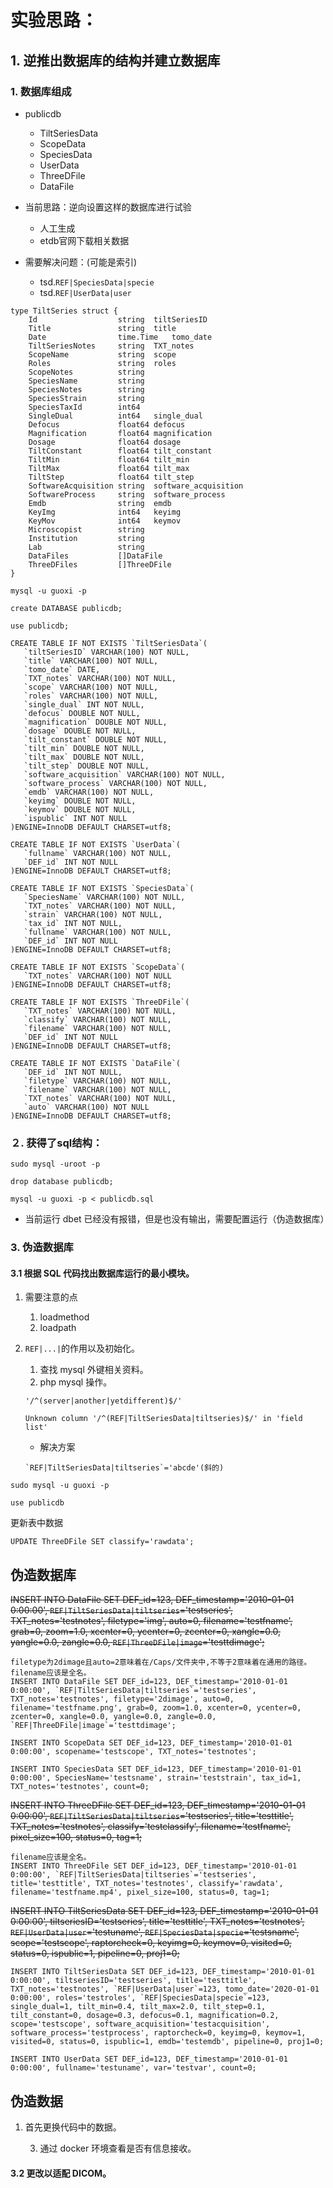 # 实验思路：
## 1. 逆推出数据库的结构并建立数据库
### 1. 数据库组成
- publicdb
    - TiltSeriesData
    - ScopeData
    - SpeciesData
    - UserData
	- ThreeDFile
	- DataFile

- 当前思路：逆向设置这样的数据库进行试验
	- 人工生成
	- etdb官网下载相关数据

- 需要解决问题：(可能是索引)
    - tsd.`REF|SpeciesData|specie`
    - tsd.`REF|UserData|user`

```
type TiltSeries struct {
	Id                  string  tiltSeriesID
	Title               string  title
	Date                time.Time   tomo_date
	TiltSeriesNotes     string  TXT_notes
	ScopeName           string  scope
	Roles               string  roles
	ScopeNotes          string  
	SpeciesName         string
	SpeciesNotes        string
	SpeciesStrain       string
	SpeciesTaxId        int64
	SingleDual          int64   single_dual
	Defocus             float64 defocus
	Magnification       float64 magnification
	Dosage              float64 dosage
	TiltConstant        float64 tilt_constant
	TiltMin             float64 tilt_min
	TiltMax             float64 tilt_max
	TiltStep            float64 tilt_step
	SoftwareAcquisition string  software_acquisition
	SoftwareProcess     string  software_process
	Emdb                string  emdb
	KeyImg              int64   keyimg
	KeyMov              int64   keymov
	Microscopist        string
	Institution         string
	Lab                 string
	DataFiles           []DataFile
	ThreeDFiles         []ThreeDFile
}
```
```
mysql -u guoxi -p

create DATABASE publicdb;

use publicdb;

CREATE TABLE IF NOT EXISTS `TiltSeriesData`(
   `tiltSeriesID` VARCHAR(100) NOT NULL,
   `title` VARCHAR(100) NOT NULL,
   `tomo_date` DATE,
   `TXT_notes` VARCHAR(100) NOT NULL,
   `scope` VARCHAR(100) NOT NULL,
   `roles` VARCHAR(100) NOT NULL,
   `single_dual` INT NOT NULL,
   `defocus` DOUBLE NOT NULL,
   `magnification` DOUBLE NOT NULL,
   `dosage` DOUBLE NOT NULL,
   `tilt_constant` DOUBLE NOT NULL,
   `tilt_min` DOUBLE NOT NULL,
   `tilt_max` DOUBLE NOT NULL,
   `tilt_step` DOUBLE NOT NULL,
   `software_acquisition` VARCHAR(100) NOT NULL,
   `software_process` VARCHAR(100) NOT NULL,
   `emdb` VARCHAR(100) NOT NULL,
   `keyimg` DOUBLE NOT NULL,
   `keymov` DOUBLE NOT NULL,
   `ispublic` INT NOT NULL
)ENGINE=InnoDB DEFAULT CHARSET=utf8;

CREATE TABLE IF NOT EXISTS `UserData`(
   `fullname` VARCHAR(100) NOT NULL,
   `DEF_id` INT NOT NULL
)ENGINE=InnoDB DEFAULT CHARSET=utf8;

CREATE TABLE IF NOT EXISTS `SpeciesData`(
   `SpeciesName` VARCHAR(100) NOT NULL,
   `TXT_notes` VARCHAR(100) NOT NULL,
   `strain` VARCHAR(100) NOT NULL,
   `tax_id` INT NOT NULL,
   `fullname` VARCHAR(100) NOT NULL,
   `DEF_id` INT NOT NULL
)ENGINE=InnoDB DEFAULT CHARSET=utf8;

CREATE TABLE IF NOT EXISTS `ScopeData`(
   `TXT_notes` VARCHAR(100) NOT NULL
)ENGINE=InnoDB DEFAULT CHARSET=utf8;

CREATE TABLE IF NOT EXISTS `ThreeDFile`(
   `TXT_notes` VARCHAR(100) NOT NULL,
   `classify` VARCHAR(100) NOT NULL,
   `filename` VARCHAR(100) NOT NULL,
   `DEF_id` INT NOT NULL
)ENGINE=InnoDB DEFAULT CHARSET=utf8;

CREATE TABLE IF NOT EXISTS `DataFile`(
   `DEF_id` INT NOT NULL,
   `filetype` VARCHAR(100) NOT NULL,
   `filename` VARCHAR(100) NOT NULL,
   `TXT_notes` VARCHAR(100) NOT NULL,
   `auto` VARCHAR(100) NOT NULL
)ENGINE=InnoDB DEFAULT CHARSET=utf8; 
```

### ２. 获得了sql结构：
```
sudo mysql -uroot -p
```
```
drop database publicdb;
```
```
mysql -u guoxi -p < publicdb.sql
```
- 当前运行 dbet 已经没有报错，但是也没有输出，需要配置运行（伪造数据库）


### 3. 伪造数据库
#### 3.1 根据 SQL 代码找出数据库运行的最小模块。
   1. 需要注意的点
      1. loadmethod
      2. loadpath

   2. `REF|...|`的作用以及初始化。
      1. 查找 mysql 外键相关资料。
      2. php mysql 操作。
      ```
      '/^(server|another|yetdifferent)$/'
      ```
      ```
      Unknown column '/^(REF|TiltSeriesData|tiltseries)$/' in 'field list'
      ```

      - 解决方案
      ```
      `REF|TiltSeriesData|tiltseries`='abcde'(斜的)
      ```

```
sudo mysql -u guoxi -p
```
```
use publicdb
```
更新表中数据
```
UPDATE ThreeDFile SET classify='rawdata';
```
## 伪造数据库
~~INSERT INTO DataFile SET DEF_id=123, DEF_timestamp='2010-01-01 0:00:00', `REF|TiltSeriesData|tiltseries`='testseries', TXT_notes='testnotes', filetype='img', auto=0, filename='testfname', grab=0, zoom=1.0, xcenter=0, ycenter=0, zcenter=0, xangle=0.0, yangle=0.0, zangle=0.0, `REF|ThreeDFile|image`='testtdimage';~~
```
filetype为2dimage且auto=2意味着在/Caps/文件夹中,不等于2意味着在通用的路径。
filename应该是全名。
INSERT INTO DataFile SET DEF_id=123, DEF_timestamp='2010-01-01 0:00:00', `REF|TiltSeriesData|tiltseries`='testseries', TXT_notes='testnotes', filetype='2dimage', auto=0, filename='testfname.png', grab=0, zoom=1.0, xcenter=0, ycenter=0, zcenter=0, xangle=0.0, yangle=0.0, zangle=0.0, `REF|ThreeDFile|image`='testtdimage';
```
```
INSERT INTO ScopeData SET DEF_id=123, DEF_timestamp='2010-01-01 0:00:00', scopename='testscope', TXT_notes='testnotes';
```
```
INSERT INTO SpeciesData SET DEF_id=123, DEF_timestamp='2010-01-01 0:00:00', SpeciesName='testsname', strain='teststrain', tax_id=1, TXT_notes='testnotes', count=0;
```

~~INSERT INTO ThreeDFile SET DEF_id=123, DEF_timestamp='2010-01-01 0:00:00', `REF|TiltSeriesData|tiltseries`='testseries', title='testtitle', TXT_notes='testnotes', classify='testclassify', filename='testfname', pixel_size=100, status=0, tag=1;~~
```
filename应该是全名。
INSERT INTO ThreeDFile SET DEF_id=123, DEF_timestamp='2010-01-01 0:00:00', `REF|TiltSeriesData|tiltseries`='testseries', title='testtitle', TXT_notes='testnotes', classify='rawdata', filename='testfname.mp4', pixel_size=100, status=0, tag=1;

```

~~INSERT INTO TiltSeriesData SET DEF_id=123, DEF_timestamp='2010-01-01 0:00:00', tiltseriesID='testseries', title='testtitle', TXT_notes='testnotes', `REF|UserData|user`='testuname', `REF|SpeciesData|specie`='testsname', scope='testscope', raptorcheck=0, keyimg=0, keymov=0, visited=0, status=0, ispublic=1, pipeline=0, proj1=0;~~
```
INSERT INTO TiltSeriesData SET DEF_id=123, DEF_timestamp='2010-01-01 0:00:00', tiltseriesID='testseries', title='testtitle', TXT_notes='testnotes', `REF|UserData|user`=123, tomo_date='2020-01-01 0:00:00', roles='testroles', `REF|SpeciesData|specie`=123, single_dual=1, tilt_min=0.4, tilt_max=2.0, tilt_step=0.1, tilt_constant=0, dosage=0.3, defocus=0.1, magnification=0.2, scope='testscope', software_acquisition='testacquisition', software_process='testprocess', raptorcheck=0, keyimg=0, keymov=1, visited=0, status=0, ispublic=1, emdb='testemdb', pipeline=0, proj1=0;
```
```
INSERT INTO UserData SET DEF_id=123, DEF_timestamp='2010-01-01 0:00:00', fullname='testuname', var='testvar', count=0; 
```

## 伪造数据
1. 首先更换代码中的数据。



   3. 通过 docker 环境查看是否有信息接收。


#### 3.2 更改以适配 DICOM。
